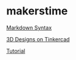 # makerstime

[Markdown Syntax](https://guides.github.com/features/mastering-markdown/)

[3D Designs on Tinkercad](https://www.tinkercad.com/things/aTZ9U1nTBJO)

[Tutorial](tutorial.md)
